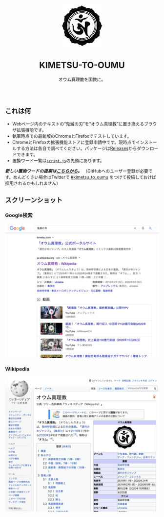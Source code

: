 <div align="center">
  <br><br>
  <img src="icons/Aum_symbol.gif"
       width="140px">
  <h1>KIMETSU-TO-OUMU</h1>
  <p>オウム真理教を国教に。</p>
  <br><br>
</div>

## これは何

- Webページ内のテキストの“鬼滅の刃”を“オウム真理教”に置き換えるブラウザ拡張機能です。
- 執筆時点での最新版のChromeとFirefoxでテストしています。
- ChromeとFirefoxの拡張機能ストアに登録申請中です。現時点でインストールする方法は各自で調べてください。パッケージは[Releases](https://github.com/yuhr/kimetsu-to-oumu/releases)からダウンロードできます。
- 置換ワード一覧は[`script.js`](script.js)の先頭にあります。

***新しい置換ワードの提案は[こちらから](https://github.com/yuhr/kimetsu-to-oumu/issues/new?assignees=yuhr&labels=replacement&template=replacement.md&title=置換ワードの提案)。*** （GitHubへのユーザー登録が必要です。めんどくさい場合はTwitterで [#kimetsu_to_oumu](https://twitter.com/hashtag/kimetsu_to_oumu) をつけて投稿しておけば採用されるかもしれません）

## スクリーンショット

### Google検索

![](screenshots/google.png)

### Wikipedia

![](screenshots/wikipedia.png)
